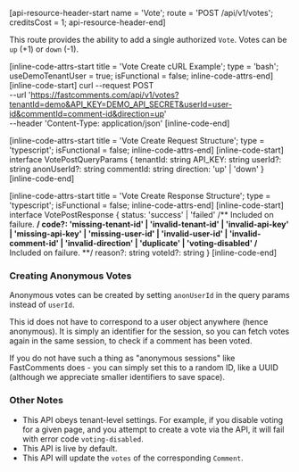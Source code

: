  [api-resource-header-start name = 'Vote'; route = 'POST /api/v1/votes'; creditsCost = 1; api-resource-header-end]

This route provides the ability to add a single authorized `Vote`. Votes can be `up` (+1) or `down` (-1).

[inline-code-attrs-start title = 'Vote Create cURL Example'; type = 'bash'; useDemoTenantUser = true; isFunctional = false; inline-code-attrs-end]
[inline-code-start]
curl --request POST \
  --url 'https://fastcomments.com/api/v1/votes?tenantId=demo&API_KEY=DEMO_API_SECRET&userId=user-id&commentId=comment-id&direction=up' \
  --header 'Content-Type: application/json'
[inline-code-end]

[inline-code-attrs-start title = 'Vote Create Request Structure'; type = 'typescript'; isFunctional = false; inline-code-attrs-end]
[inline-code-start]
interface VotePostQueryParams {
    tenantId: string
    API_KEY: string
    userId?: string
    anonUserId?: string
    commentId: string
    direction: 'up' | 'down'
}
[inline-code-end]

[inline-code-attrs-start title = 'Vote Create Response Structure'; type = 'typescript'; isFunctional = false; inline-code-attrs-end]
[inline-code-start]
interface VotePostResponse {
    status: 'success' | 'failed'
    /** Included on failure. **/
    code?: 'missing-tenant-id' | 'invalid-tenant-id' | 'invalid-api-key' | 'missing-api-key' | 'missing-user-id' | 'invalid-user-id' | 'invalid-comment-id' | 'invalid-direction' | 'duplicate' | 'voting-disabled'
    /** Included on failure. **/
    reason?: string
    voteId?: string
}
[inline-code-end]

### Creating Anonymous Votes

Anonymous votes can be created by setting `anonUserId` in the query params instead of `userId`.

This id does not have to correspond to a user object anywhere (hence anonymous). It is simply an identifier
for the session, so you can fetch votes again in the same session, to check if a comment has
been voted.

If you do not have such a thing as "anonymous sessions" like FastComments does - you can simply
set this to a random ID, like a UUID (although we appreciate smaller identifiers to save space).

### Other Notes

- This API obeys tenant-level settings. For example, if you disable voting for a given page, and you attempt to create a vote via the API, it will fail with error code `voting-disabled`.
- This API is live by default.
- This API will update the `votes` of the corresponding `Comment`.
